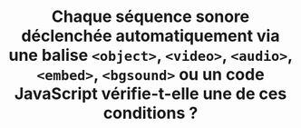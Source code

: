 ---
title: Chaque séquence sonore déclenchée automatiquement via une balise `<object>`, `<video>`, `<audio>`, `<embed>`, `<bgsound>` ou un code JavaScript vérifie-t-elle une de ces conditions ?
steps:
- La séquence sonore a une durée inférieure ou égale à 3 secondes ;
- La séquence sonore peut être stoppée sur action de l’utilisateur ;
- Le volume de la séquence sonore peut être contrôlé par l’utilisateur indépendamment du contrôle de volume du système.
---